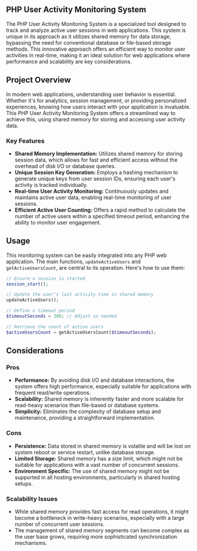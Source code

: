 ## PHP User Activity Monitoring System

The PHP User Activity Monitoring System is a specialized tool designed to track and analyze active user sessions in web applications. This system is unique in its approach as it utilizes shared memory for data storage, bypassing the need for conventional database or file-based storage methods. This innovative approach offers an efficient way to monitor user activities in real-time, making it an ideal solution for web applications where performance and scalability are key considerations.

## Project Overview

In modern web applications, understanding user behavior is essential. Whether it's for analytics, session management, or providing personalized experiences, knowing how users interact with your application is invaluable. This PHP User Activity Monitoring System offers a streamlined way to achieve this, using shared memory for storing and accessing user activity data.


### Key Features

* **Shared Memory Implementation:** Utilizes shared memory for storing session data, which allows for fast and efficient access without the overhead of disk I/O or database queries.
* **Unique Session Key Generation:** Employs a hashing mechanism to generate unique keys from user session IDs, ensuring each user's activity is tracked individually.
* **Real-time User Activity Monitoring:** Continuously updates and maintains active user data, enabling real-time monitoring of user sessions.
* **Efficient Active User Counting:** Offers a rapid method to calculate the number of active users within a specified timeout period, enhancing the ability to monitor user engagement.

## Usage

This monitoring system can be easily integrated into any PHP web application. The main functions, `updateActiveUsers` and `getActiveUsersCount`, are central to its operation. Here's how to use them:

```php
// Ensure a session is started
session_start();

// Update the user's last activity time in shared memory
updateActiveUsers();

```



```php
// Define a timeout period
$timeoutSeconds = 300; // Adjust as needed

// Retrieve the count of active users
$activeUsersCount = getActiveUsersCount($timeoutSeconds);

```



## Considerations

### Pros

* **Performance:** By avoiding disk I/O and database interactions, the system offers high performance, especially suitable for applications with frequent read/write operations.
* **Scalability:** Shared memory is inherently faster and more scalable for read-heavy scenarios than file-based or database systems.
* **Simplicity:** Eliminates the complexity of database setup and maintenance, providing a straightforward implementation.

### Cons

* **Persistence:** Data stored in shared memory is volatile and will be lost on system reboot or service restart, unlike database storage.
* **Limited Storage:** Shared memory has a size limit, which might not be suitable for applications with a vast number of concurrent sessions.
* **Environment Specific:** The use of shared memory might not be supported in all hosting environments, particularly in shared hosting setups.

### Scalability Issues

* While shared memory provides fast access for read operations, it might become a bottleneck in write-heavy scenarios, especially with a large number of concurrent user sessions.
* The management of shared memory segments can become complex as the user base grows, requiring more sophisticated synchronization mechanisms.
